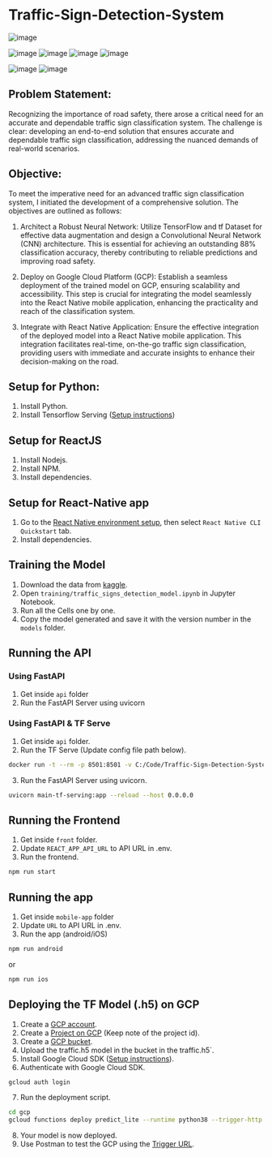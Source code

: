 # Traffic-Sign-Detection-System
![image](https://github.com/ImaneMdn/Traffic-Sign-Detection-System/assets/115882702/f5beb7bb-5f0a-4a95-8ffd-377946600bb1)

![image](https://github.com/ImaneMdn/Traffic-Sign-Detection-System/assets/115882702/bd654af6-076c-428c-aeeb-5f5bdb5c3b7d)
![image](https://github.com/ImaneMdn/Traffic-Sign-Detection-System/assets/115882702/de332144-9480-40c4-a951-618609cc6359)
![image](https://github.com/ImaneMdn/Traffic-Sign-Detection-System/assets/115882702/45d2b1a8-cba5-403a-9cd5-89a2bde9395f)
![image](https://github.com/ImaneMdn/Traffic-Sign-Detection-System/assets/115882702/940cc407-a034-4b60-bb5a-8472e8d8e405)


![image](https://github.com/ImaneMdn/Traffic-Sign-Detection-System/assets/115882702/1bb1cdd9-4ac6-45ec-b243-c79c6d43bf44)
![image](https://github.com/ImaneMdn/Traffic-Sign-Detection-System/assets/115882702/0ab45b63-3844-41b7-affa-a76bac1019ce)

## Problem Statement:

Recognizing the importance of road safety, there arose a critical need for an accurate and dependable traffic sign classification system. The challenge is clear: developing an end-to-end solution that ensures accurate and dependable traffic sign classification, addressing the nuanced demands of real-world scenarios.

## Objective:

To meet the imperative need for an advanced traffic sign classification system, I initiated the development of a comprehensive solution. The objectives are outlined as follows:

1. Architect a Robust Neural Network: Utilize TensorFlow and tf Dataset for effective data augmentation and design a Convolutional Neural Network (CNN) architecture. This is essential for achieving an outstanding 88% classification accuracy, thereby contributing to reliable predictions and improving road safety.

2. Deploy on Google Cloud Platform (GCP): Establish a seamless deployment of the trained model on GCP, ensuring scalability and accessibility. This step is crucial for integrating the model seamlessly into the React Native mobile application, enhancing the practicality and reach of the classification system.

3. Integrate with React Native Application: Ensure the effective integration of the deployed model into a React Native mobile application. This integration facilitates real-time, on-the-go traffic sign classification, providing users with immediate and accurate insights to enhance their decision-making on the road.

## Setup for Python:

1. Install Python.
2. Install Tensorflow Serving ([Setup instructions](https://www.tensorflow.org/tfx/serving/setup))

## Setup for ReactJS

1. Install Nodejs.
2. Install NPM.
3. Install dependencies.

## Setup for React-Native app

1. Go to the [React Native environment setup](https://reactnative.dev/docs/environment-setup), then select `React Native CLI Quickstart` tab.  
2. Install dependencies.

## Training the Model

1. Download the data from [kaggle](https://www.kaggle.com/datasets/ahemateja19bec1025/traffic-sign-dataset-classification).
2. Open `training/traffic_signs_detection_model.ipynb` in Jupyter Notebook.
3. Run all the Cells one by one.
7. Copy the model generated and save it with the version number in the `models` folder.

## Running the API

### Using FastAPI

1. Get inside `api` folder
2. Run the FastAPI Server using uvicorn

### Using FastAPI & TF Serve

1. Get inside `api` folder.
2. Run the TF Serve (Update config file path below).

```bash
docker run -t --rm -p 8501:8501 -v C:/Code/Traffic-Sign-Detection-System:/Traffic-Sign-Detection-System tensorflow/serving --rest_api_port=8501 --model_config_file=/Traffic-Sign-Detection-System/models.config
```

3. Run the FastAPI Server using uvicorn.
```bash
uvicorn main-tf-serving:app --reload --host 0.0.0.0
```

## Running the Frontend

1. Get inside `front` folder.
2. Update `REACT_APP_API_URL` to API URL in .env.
3. Run the frontend.
```bash
npm run start
```

## Running the app

1. Get inside `mobile-app` folder
2. Update `URL` to API URL in .env.
3. Run the app (android/iOS)

```bash
npm run android
```

or

```bash
npm run ios
```

## Deploying the TF Model (.h5) on GCP

1. Create a [GCP account](https://console.cloud.google.com/freetrial/signup/tos?_ga=2.25841725.1677013893.1627213171-706917375.1627193643&_gac=1.124122488.1627227734.Cj0KCQjwl_SHBhCQARIsAFIFRVVUZFV7wUg-DVxSlsnlIwSGWxib-owC-s9k6rjWVaF4y7kp1aUv5eQaAj2kEALw_wcB).
2. Create a [Project on GCP](https://cloud.google.com/appengine/docs/standard/nodejs/building-app/creating-project) (Keep note of the project id).
3. Create a [GCP bucket](https://console.cloud.google.com/storage/browser/).
4. Upload the traffic.h5 model in the bucket in the traffic.h5`.
5. Install Google Cloud SDK ([Setup instructions](https://cloud.google.com/sdk/docs/quickstarts)).
6. Authenticate with Google Cloud SDK.

```bash
gcloud auth login
```

7. Run the deployment script.

```bash
cd gcp
gcloud functions deploy predict_lite --runtime python38 --trigger-http --memory 512 --project project_id
```

8. Your model is now deployed.
9. Use Postman to test the GCP using the [Trigger URL](https://cloud.google.com/functions/docs/calling/http).
